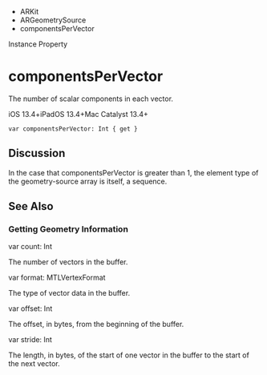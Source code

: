 

- ARKit
- ARGeometrySource
-  componentsPerVector 

Instance Property

# componentsPerVector

The number of scalar components in each vector.

iOS 13.4+iPadOS 13.4+Mac Catalyst 13.4+

``` source
var componentsPerVector: Int { get }
```

## Discussion

In the case that componentsPerVector is greater than 1, the element type of the geometry-source array is itself, a sequence.

## See Also

### Getting Geometry Information

var count: Int

The number of vectors in the buffer.

var format: MTLVertexFormat

The type of vector data in the buffer.

var offset: Int

The offset, in bytes, from the beginning of the buffer.

var stride: Int

The length, in bytes, of the start of one vector in the buffer to the start of the next vector.

